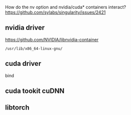 How do the nv option and nvidia/cuda* containers interact?
https://github.com/sylabs/singularity/issues/2421

## nvidia driver

https://github.com/NVIDIA/libnvidia-container

```
/usr/lib/x86_64-linux-gnu/
```

## cuda driver
bind

## cuda tookit cuDNN

## libtorch
